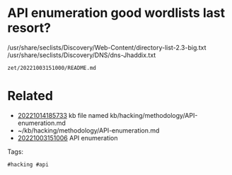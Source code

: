 # API enumeration good wordlists last resort?
/usr/share/seclists/Discovery/Web-Content/directory-list-2.3-big.txt
/usr/share/seclists/Discovery/DNS/dns-Jhaddix.txt

` zet/20221003151000/README.md `

# Related

- [20221014185733](/zet/20221014185733/README.md) kb file named kb/hacking/methodology/API-enumeration.md
- ~/kb/hacking/methodology/API-enumeration.md
- [20221003151006](/zet/20221003151006/README.md) API enumeration

Tags:

    #hacking #api 
